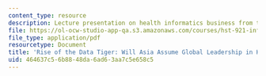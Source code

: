 ```yaml
---
content_type: resource
description: Lecture presentation on health informatics business from the global perspective.
file: https://ol-ocw-studio-app-qa.s3.amazonaws.com/courses/hst-921-information-technology-in-the-health-care-system-of-the-future-spring-2009/464637c56b8848da6ad63aa7c5e658c5_MITHST_921S09_lec14_strier.pdf
file_type: application/pdf
resourcetype: Document
title: 'Rise of the Data Tiger: Will Asia Assume Global Leadership in Health Informatics?'
uid: 464637c5-6b88-48da-6ad6-3aa7c5e658c5
---
```

